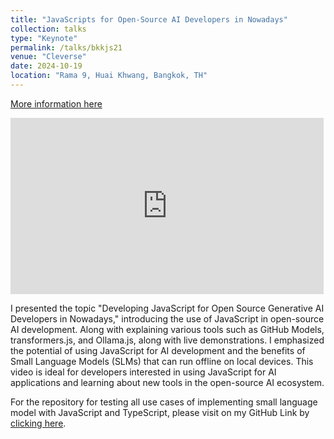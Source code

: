 ```yaml
---
title: "JavaScripts for Open-Source AI Developers in Nowadays"
collection: talks
type: "Keynote"
permalink: /talks/bkkjs21
venue: "Cleverse"
date: 2024-10-19
location: "Rama 9, Huai Khwang, Bangkok, TH"
---
```


[More information here](https://www.linkedin.com/posts/boatchrnthn_it-was-an-incredible-journey-for-me-on-hosting-activity-7255437416335892482-F0h5?utm_source=social_share_sheet&utm_medium=member_desktop_web)

<iframe width="501" height="282" src="https://www.youtube.com/embed/MA8Y0GIV0Yw?list=PLTuz2sLvbRpxkhdEH2U4Hj1kfHyCMzRRZ" title="JavaScripts for Open-Source AI Developers in Nowadays by Charunthon Limseelo" frameborder="0" allow="accelerometer; autoplay; clipboard-write; encrypted-media; gyroscope; picture-in-picture; web-share" referrerpolicy="strict-origin-when-cross-origin" allowfullscreen></iframe>

<br/>

I presented the topic "Developing JavaScript for Open Source Generative AI Developers in Nowadays," introducing the use of JavaScript in open-source AI development. Along with explaining various tools such as GitHub Models, transformers.js, and Ollama.js, along with live demonstrations. I emphasized the potential of using JavaScript for AI development and the benefits of Small Language Models (SLMs) that can run offline on local devices. This video is ideal for developers interested in using JavaScript for AI applications and learning about new tools in the open-source AI ecosystem.

For the repository for testing all use cases of implementing small language model with JavaScript and TypeScript, please visit on my GitHub Link by [clicking here](https://github.com/chrnthnkmutt/slm-js-experiment).
